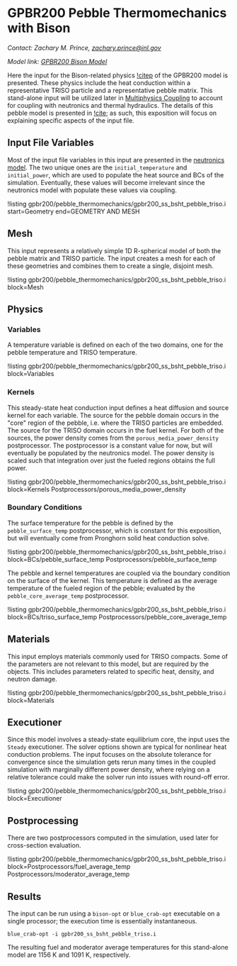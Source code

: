 # GPBR200 Pebble Thermomechanics with Bison


*Contact: Zachary M. Prince, zachary.prince@inl.gov*

*Model link: [GPBR200 Bison Model](https://github.com/idaholab/virtual_test_bed/tree/main/htgr/gpbr200/pebble_thermomechanics)*

Here the input for the Bison-related physics [!citep](BISON) of the GPBR200 model is presented.
These physics include the heat conduction within a representative TRISO particle
and a representative pebble matrix. This stand-alone input will be utilized
later in [Multiphysics Coupling](gpbr200/coupling.md) to account for coupling
with neutronics and thermal hydraulics. The details of this pebble model is
presented in [!cite](prince2024Sensitivity); as such, this exposition will focus
on explaining specific aspects of the input file.

## Input File Variables

Most of the input file variables in this input are presented in the
[neutronics model](gpbr200/core_neutronics.md). The two unique ones are the
`initial_temperature` and `initial_power`, which are used to populate the heat
source and BCs of the simulation. Eventually, these values will become
irrelevant since the neutronics model with populate these values via coupling.

!listing gpbr200/pebble_thermomechanics/gpbr200_ss_bsht_pebble_triso.i
    start=Geometry
    end=GEOMETRY AND MESH

## Mesh

This input represents a relatively simple 1D R-spherical model of both the
pebble matrix and TRISO particle. The input creates a mesh for each of these
geometries and combines them to create a single, disjoint mesh.

!listing gpbr200/pebble_thermomechanics/gpbr200_ss_bsht_pebble_triso.i
    block=Mesh

## Physics

### Variables

A temperature variable is defined on each of the two domains, one for the pebble
temperature and TRISO temperature.

!listing gpbr200/pebble_thermomechanics/gpbr200_ss_bsht_pebble_triso.i
    block=Variables

### Kernels

This steady-state heat conduction input defines a heat diffusion and source
kernel for each variable. The source for the pebble domain occurs in the "core"
region of the pebble, i.e. where the TRISO particles are embedded. The source
for the TRISO domain occurs in the fuel kernel. For both of the sources, the
power density comes from the `porous_media_power_density` postprocessor. The
postprocessor is a constant value for now, but will eventually be populated by
the neutronics model. The power density is scaled such that integration over
just the fueled regions obtains the full power.


!listing gpbr200/pebble_thermomechanics/gpbr200_ss_bsht_pebble_triso.i
    block=Kernels Postprocessors/porous_media_power_density

### Boundary Conditions

The surface temperature for the pebble is defined by the `pebble_surface_temp`
postprocessor, which is constant for this exposition, but will eventually come
from Pronghorn solid heat conduction solve.

!listing gpbr200/pebble_thermomechanics/gpbr200_ss_bsht_pebble_triso.i
    block=BCs/pebble_surface_temp Postprocessors/pebble_surface_temp

The pebble and kernel temperatures are coupled via the boundary condition on the
surface of the kernel. This temperature is defined as the average temperature of
the fueled region of the pebble; evaluated by the `pebble_core_average_temp`
postprocessor.

!listing gpbr200/pebble_thermomechanics/gpbr200_ss_bsht_pebble_triso.i
    block=BCs/triso_surface_temp Postprocessors/pebble_core_average_temp

## Materials

This input employs materials commonly used for TRISO compacts. Some of the
parameters are not relevant to this model, but are required by the objects. This
includes parameters related to specific heat, density, and neutron damage.

!listing gpbr200/pebble_thermomechanics/gpbr200_ss_bsht_pebble_triso.i
    block=Materials

## Executioner

Since this model involves a steady-state equilibrium core, the input uses the
`Steady` executioner. The solver options shown are typical for nonlinear heat
conduction problems. The input focuses on the absolute tolerance for convergence
since the simulation gets rerun many times in the coupled simulation with
marginally different power density, where relying on a relative tolerance could
make the solver run into issues with round-off error.

!listing gpbr200/pebble_thermomechanics/gpbr200_ss_bsht_pebble_triso.i
    block=Executioner

## Postprocessing

There are two postprocessors computed in the simulation, used later for
cross-section evaluation.

!listing gpbr200/pebble_thermomechanics/gpbr200_ss_bsht_pebble_triso.i
    block=Postprocessors/fuel_average_temp Postprocessors/moderator_average_temp

## Results

The input can be run using a `bison-opt` or `blue_crab-opt` executable on a
single processor; the execution time is essentially instantaneous.

```
blue_crab-opt -i gpbr200_ss_bsht_pebble_triso.i
```

The resulting fuel and moderator average temperatures for this stand-alone model
are 1156 K and 1091 K, respectively.

